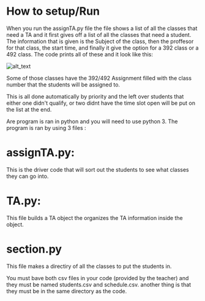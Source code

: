 # How to setup/Run

When you run the assignTA.py file the file shows a list of all the classes that need a TA and it first gives off a list of all the classes that need a student. 
The information that is given is the Subject of the class, then the proffesor for that class, the start time, and finally it give the option for a 392 class or a 492 class.
The code prints all of these and it look like this:


![alt_text](/documentation/finalize_output.png)


Some of those classes have the 392/492 Assignment filled with the class number that the students will be assigned to. 

This is all done automatically by priority and the left over students that either one didn't qualify, or two didnt have the time slot open will be put on the list at the end.

Are program is ran in python and you will need to use python 3. The program is ran by using 3 files :

# assignTA.py:

  This is the driver code that will sort out the students to see what classes they can go into.

# TA.py:

  This file builds a TA object the organizes the TA information inside the object.

# section.py

  This file makes a directiry of all the classes to put the students in.
  
You must bave both csv files in your code (provided by the teacher) and they must be named students.csv and schedule.csv. 
another thing is that they must be in the same directory as the code.
